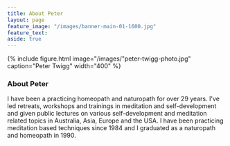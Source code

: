 ```yaml
---
title: About Peter
layout: page
feature_image: "/images/banner-main-01-1600.jpg"
feature_text:
aside: true
---
```


{% include figure.html image="/images/"peter-twigg-photo.jpg" caption="Peter Twigg" width="400" %}


### About Peter
I have been a practicing homeopath and naturopath for over 29 years. I've led retreats, workshops and trainings in meditation and self-development and given public lectures on various self-development and meditation related topics in Australia, Asia, Europe and the USA. I have been practicing meditation based techniques since 1984 and I graduated as a naturopath and homeopath in 1990.